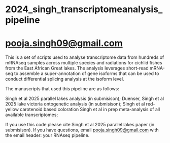 # 2024_singh_transcriptomeanalysis_pipeline
# pooja.singh09@gmail.com

This is a set of scripts used to analyse transcriptome data from hundreds of mRNAseq samples across multiple species and radiations
for cichlid fishes from the East African Great lakes. The analysis leverages short-read mRNA-seq to assemble a super-annotation
of gene isoforms that can be used to conduct differential splicing analysis at the isoform level.

The manuscripts that used this pipeline are as follows:

Singh et al 2025 parallel lakes analysis (in submisison);
Duenser, Singh et al 2025 lake victoria ontogenetic analysis (in submisison);
Singh et al red-yellow carotenoid based coloration
Singh et al in prep meta-analysis of all available transcriptomes;

If you use this code please cite Singh et al 2025 parallel lakes paper (in submisison).
If you have questions, email pooja.singh09@gmail.com with the email header: your RNAseq pipeline.

